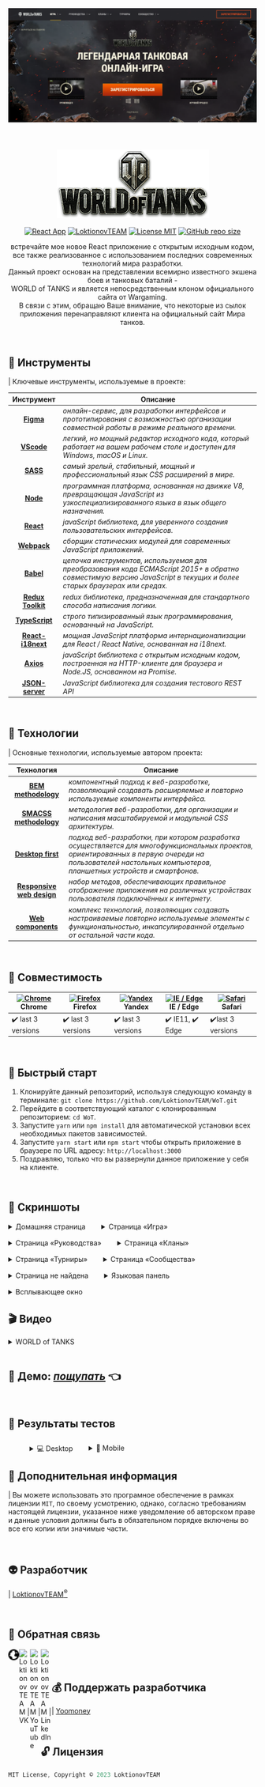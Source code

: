 <img style="margin-bottom: 1rem" src="./screens/vitrine.png" alt="React App World of Tanks" align="center" />

<h1 align="center" style="font-weight:bold;"><img src="./screens/logo.png" alt="React App World of Tanks" align="center" />
</h1>

<p align="center">
<a href="https://reactjs.org/"><img src="https://img.shields.io/badge/React-App-lightgrey" alt="React App"></a>
<a href="https://www.linkedin.com/in/loktionovteam/"><img src="https://img.shields.io/badge/Developed%20by-LoktionovTEAM-success" alt="LoktionovTEAM"></a>
<a href="https://mit-license.org/"><img src="https://img.shields.io/badge/License-MIT-blueviolet" alt="License MIT"></a>
<a href="https://github.com/LoktionovTEAM/Organick/archive/refs/heads/main.zip"><img alt="GitHub repo size" src="https://img.shields.io/github/repo-size/LoktionovTEAM/Organick?color=red"></a>
</p>

<p align="center"> встречайте мое новое React приложение с открытым исходным кодом, все также реализованное с использованием последних современных технологий мира разработки. </br>
Данный проект основан на представлении всемирно известного экшена боев и танковых баталий - </br> WORLD of TANKS и является непосредственным клоном официального сайта от Wargaming. </br> В связи с этим, обращаю Ваше внимание, что некоторые из сылок приложения перенаправляют клиента на официальный сайт Мира танков.
</p>

</br>

## 🧰 **Инструменты**
| Ключевые инструменты, используемые в проекте:

| **Инструмент** | **Описание** |
| :--------------:|--------------|
| [**Figma**](https://www.figma.com/) | *онлайн-сервис, для разработки интерфейсов и прототипирования с возможностью организации совместной работы в режиме реального времени.* |
| [**VScode**](https://code.visualstudio.com/) | *легкий, но мощный редактор исходного кода, который работает на вашем рабочем столе и доступен для Windows, macOS и Linux.* |
| [**SASS**](http://sass-lang.com/) | *самый зрелый, стабильный, мощный и профессиональный язык CSS расширений в мире.* |
| [**Node**](https://nodejs.org/) | *программная платформа, основанная на движке V8, превращающая JavaScript из узкоспециализированного языка в язык общего назначения.* |
| [**React**](https://reactjs.org/) | *javaScript библиотека, для уверенного создания пользовательских интерфейсов.* |
| [**Webpack**](https://webpack.js.org/) | *сборщик статических модулей для современных JavaScript приложений.* |
| [**Babel**](https://babeljs.io/) | *цепочка инструментов, используемая для преобразования кода ECMAScript 2015+ в обратно совместимую версию JavaScript в текущих и более старых браузерах или средах.* |
| [**Redux Toolkit**](https://redux-toolkit.js.org/) | *redux библиотека, предназначенная для стандартного способа написания логики.* |
| [**TypeScript**](https://www.typescriptlang.org/) | *строго типизированный язык программирования, основанный на JavaScript.* |
| [**React-i18next**](https://www.i18next.com/) | *мощная JavaScript платформа интернационализации для React / React Native, основанная на i18next.* |
| [**Axios**](https://github.com/axios/axios) | *javaScript библиотека с открытым исходным кодом, построенная на HTTP-клиенте для браузера и Node.JS, основанном на Promise.* |
| [**JSON-server**](https://github.com/typicode/json-server) | *JavaScript библиотека для создания тестового REST API* |

</br>

## 💉 **Технологии**
| Основные технологии, используемые автором проекта:

| **Технология** | **Описание** |
| :--------------:|--------------|
| [**BEM methodology**](https://ru.bem.info/methodology/) | *компонентный подход к веб-разработке, позволяющий создавать расширяемые и повторно используемые компоненты интерфейса.* |
| [**SMACSS methodology**](http://smacss.com/) | *методология веб-разработки, для организации и написания масштабируемой и модульной CSS архитектуры.* |
| [**Desktop first**](https://desktopfirst.com/?rsd) | *подход веб-разработки, при котором разработка осуществляется для многофункциональных проектов, ориентированных в первую очереди на пользователей настольных компьютеров, планшетных устройств и смартфонов.* |
| [**Responsive web design**](https://www.rwd.education/) | *набор методов, обеспечивающих правильное отображение приложения на различных устройствах пользователя подключённых к интернету.* |
| [**Web сomponents**](https://www.webcomponents.org/) | *комплекс технологий, позволяющих создавать настраиваемые повторно используемые элементы с функциональностью, инкапсулированной отдельно от остальной части кода.* |

</br>

## 🧩 **Совместимость**
| [<img src="https://raw.githubusercontent.com/alrra/browser-logos/master/src/chrome/chrome_48x48.png" alt="Chrome" width="24px" height="24px" />](http://godban.github.io/browsers-support-badges/)<br>Chrome | [<img src="https://raw.githubusercontent.com/alrra/browser-logos/master/src/firefox/firefox_48x48.png" alt="Firefox" width="24px" height="24px" />](http://godban.github.io/browsers-support-badges/)<br>Firefox | [<img src="https://raw.githubusercontent.com/alrra/browser-logos/master/src/yandex/yandex_48x48.png" alt="Yandex" width="24px" height="24px" />](http://godban.github.io/browsers-support-badges/)<br>Yandex | [<img src="https://raw.githubusercontent.com/alrra/browser-logos/master/src/edge/edge_48x48.png" alt="IE / Edge" width="24px" height="24px" />](http://godban.github.io/browsers-support-badges/)<br>IE / Edge | [<img src="https://raw.githubusercontent.com/alrra/browser-logos/master/src/safari/safari_48x48.png" alt="Safari" width="24px" height="24px" />](http://godban.github.io/browsers-support-badges/)<br>Safari |
| --- | --- | --- | --- | --- |
| ✔️ last 3 versions | ✔️ last 3 versions | ✔️ last 3 versions | ✔️ IE11, ✔️ Edge | ✔️last 3 versions |

</br>

## 🚦 **Быстрый старт**
1. Клонируйте данный репозиторий, используя следующую команду в терминале: `git clone https://github.com/LoktionovTEAM/WoT.git`
2. Перейдите в соответствующий каталог с клонированным репозиторием: `cd WoT`.
3. Запустите `yarn` или `npm install` для автоматической установки всех необходимых пакетов зависимостей.
4. Запустите `yarn start` или `npm start` чтобы открыть приложение в браузере по URL адресу: `http://localhost:3000`
5. Поздравляю, только что вы развернули данное приложение у себя на клиенте.
</br>

## 📸 **Скриншоты**
<div style="display: flex; flex-wrap: wrap; gap: 1rem; margin-bottom: 2rem">
	</b></details>
<details>
<summary> Домашняя страница </summary><br><b>
<img style="margin-bottom: 1rem" src="./screens/home-page.png" alt="Домашняя страница" align="center" />
</b></details>
</br>
</b></details>
<details>
<summary> Страница «Игра» </summary><br><b>
<img style="margin-bottom: 1rem" src="./screens/game-page.png" alt="Страница «Игра»" align="center" />
</b></details>
</br>
</b></details>
<details>
<summary> Страница «Руководства» </summary><br><b>
<img style="margin-bottom: 1rem" src="./screens/guide-page.png" alt="Страница «Руководства»" align="center" />
</b></details>
</br>
</b></details>
<details>
<summary> Страница «Кланы» </summary><br><b>
<img style="margin-bottom: 1rem" src="./screens/clans-page.png" alt="Страница «Кланы»" align="center" />
</b></details>
</br>
</b></details>
<details>
<summary> Страница «Турниры» </summary><br><b>
<img style="margin-bottom: 1rem" src="./screens/tourney-page.png" alt="Страница «Турниры»" align="center" />
</b></details>
</br>
</b></details>
<details>
<summary> Страница «Сообщества» </summary><br><b>
<img style="margin-bottom: 1rem" src="./screens/community-page.png" alt="Страница «Сообщества»" align="center" />
</b></details>
</br>
</b></details>
<details>
<summary> Страница не найдена </summary><br><b>
<img style="margin-bottom: 1rem" src="./screens/error-page.png" alt="Страница не найдена" align="center" />
</b></details>
</br>
</b></details>
<details>
<summary> Языковая панель </summary><br><b>
<img style="margin-bottom: 1rem" src="./screens/lang-panel.png" alt="Языковая панель" align="center" />
</b></details>
</br>
</b></details>
<details>
<summary> Всплывающее окно </summary><br><b>
<img style="margin-bottom: 1rem" src="./screens/modal-window.png" alt="Всплывающее окно" align="center" />
</b></details>
</div>

## 🎬 **Видео**

</b></details>
<details>
<summary> WORLD of TANKS  </summary><br><b>
<a href="#"><img src="./screens/video-link.png" alt="video WORLD of TANKS"></a>
</b></details>
</br>

## 🔨 **Демо:** <a href="#">*пощупать*</a> 👈

</br>

## 🔬 **Результаты тестов**

<div style="display: flex; flex-wrap: wrap; gap: 1rem; margin: 1.7rem">
</br>
</b></details>
<details>
<summary> 💻 Desktop </summary><br><b>
<img style="margin: 1rem" src="./screens/test-desktop.png" alt="Test Desktop" align="center" />
</b></details>
</br>
</b></details>
<details>
<summary> 📳 Mobile </summary><br><b>
<img style="margin: 1rem" src="./screens/test-mobile.png" alt="Test Mobile" align="center" />
</b></details>
</br>
</div>

## 📢 **Доподнительная информация**

| Вы можете использовать это програмное обеспечение в рамках лицензии `MIT`, по своему усмотрению, однако, согласно требованиям настоящей лицензии, указанное ниже уведомление об авторском праве и данные условия должны быть в обязательном порядке включены во все его копии или значимые части.


</br>

## 👽 **Разработчик**
| [LoktionovTEAM<sup>®</sup>](https://github.com/LoktionovTEAM)

</br>

## 📮 **Обратная связь**
[<img align="left" alt="LoktionovTEAM" width="22px" src="https://raw.githubusercontent.com/iconic/open-iconic/master/svg/globe.svg" />][website]
[<img align="left" alt="LoktionovTEAM | VK" width="22px" src="https://cdn.jsdelivr.net/npm/simple-icons@v3/icons/vk.svg" />][vk]
[<img align="left" alt="LoktionovTEAM | YouTube" width="22px" src="https://cdn.jsdelivr.net/npm/simple-icons@v3/icons/youtube.svg" />][youtube]
[<img align="left" alt="LoktionovTEAM | LinkedIn" width="22px" src="https://cdn.jsdelivr.net/npm/simple-icons@v3/icons/linkedin.svg" />][linkedin]


[website]: https://github.com/LoktionovTEAM/
[youtube]: https://www.youtube.com/
[linkedin]: https://www.linkedin.com/in/loktionovteam/
[vk]: https://vk.com/letprogrammer

</br>
</br>

## 💰 **Поддержать разработчика**

| [Yoomoney](https://yoomoney.ru/fundraise/H166MgQTtKI.230307)


</br>

## 🔓 **Лицензия**
```js
MIT License, Copyright © 2023 LoktionovTEAM
```
